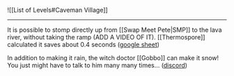 ![[List of Levels#Caveman Village]]

---
It is possible to stomp directly up from [[Swap Meet Pete|SMP]] to the lava river, without taking the ramp (ADD A VIDEO OF IT). [[Thermospore]] calculated it saves about 0.4 seconds ([google sheet](https://docs.google.com/spreadsheets/d/1hxLD4lTYKMre238Lb4G2PMxfm8mAmUd7WmKIgy8Y898/edit?usp=sharing))

In addition to making it rain, the witch doctor [[Gobbo]] can make it snow! You just might have to talk to him many many times... ([discord](https://discord.com/channels/313375426112389123/408694062862958592/1287259842326827171))